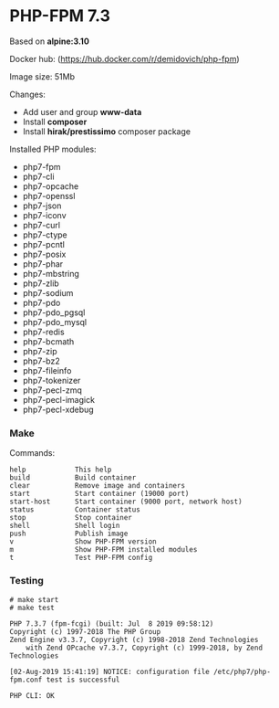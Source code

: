 # PHP-FPM 7.3

Based on **alpine:3.10**

Docker hub: (https://hub.docker.com/r/demidovich/php-fpm)

Image size: 51Mb

Changes:

* Add user and group **www-data**
* Install **composer**
* Install **hirak/prestissimo** composer package

Installed PHP modules:

* php7-fpm 
* php7-cli 
* php7-opcache 
* php7-openssl 
* php7-json 
* php7-iconv 
* php7-curl 
* php7-ctype 
* php7-pcntl 
* php7-posix 
* php7-phar 
* php7-mbstring 
* php7-zlib 
* php7-sodium 
* php7-pdo 
* php7-pdo_pgsql 
* php7-pdo_mysql 
* php7-redis 
* php7-bcmath 
* php7-zip 
* php7-bz2 
* php7-fileinfo 
* php7-tokenizer 
* php7-pecl-zmq 
* php7-pecl-imagick 
* php7-pecl-xdebug

### Make

Commands:

```
help            This help
build           Build container
clear           Remove image and containers
start           Start container (19000 port)
start-host      Start container (9000 port, network host)
status          Container status
stop            Stop container
shell           Shell login
push            Publish image
v               Show PHP-FPM version
m               Show PHP-FPM installed modules
t               Test PHP-FPM config
```

### Testing

```
# make start
# make test

PHP 7.3.7 (fpm-fcgi) (built: Jul  8 2019 09:58:12)
Copyright (c) 1997-2018 The PHP Group
Zend Engine v3.3.7, Copyright (c) 1998-2018 Zend Technologies
    with Zend OPcache v7.3.7, Copyright (c) 1999-2018, by Zend Technologies

[02-Aug-2019 15:41:19] NOTICE: configuration file /etc/php7/php-fpm.conf test is successful

PHP CLI: OK

```
